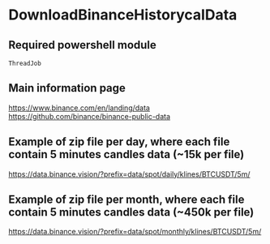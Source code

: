 # DownloadBinanceHistorycalData

## Required powershell module
    ThreadJob

## Main information page
https://www.binance.com/en/landing/data
https://github.com/binance/binance-public-data

## Example of zip file per day, where each file contain 5 minutes candles data (~15k per file)
https://data.binance.vision/?prefix=data/spot/daily/klines/BTCUSDT/5m/

## Example of zip file per month, where each file contain 5 minutes candles data (~450k per file)
https://data.binance.vision/?prefix=data/spot/monthly/klines/BTCUSDT/5m/
